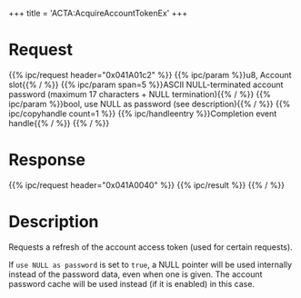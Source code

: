 +++
title = 'ACTA:AcquireAccountTokenEx'
+++

# Request

{{% ipc/request header="0x041A01c2" %}}
{{% ipc/param %}}u8, Account slot{{% / %}}
{{% ipc/param span=5 %}}ASCII NULL-terminated account password (maximum 17 characters + NULL termination){{% / %}}
{{% ipc/param %}}bool, use NULL as password (see description){{% / %}}
{{% ipc/copyhandle count=1 %}}
{{% ipc/handleentry %}}Completion event handle{{% / %}}
{{% / %}}

# Response

{{% ipc/request header="0x041A0040" %}}
{{% ipc/result %}}
{{% / %}}

# Description

Requests a refresh of the account access token (used for certain requests).

If `use NULL as password` is set to `true`, a NULL pointer will be used internally instead of the password data, even when one is given. The account password cache will be used instead (if it is enabled) in this case.
